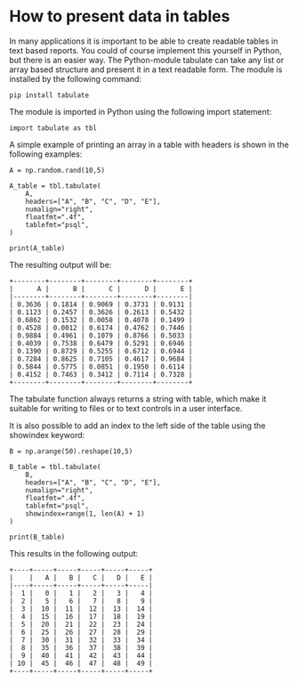 # How to present data in tables

In many applications it is important to be able to create readable tables in text based reports. You could of course implement this yourself in Python, but there is an easier way. The Python-module tabulate can take any list or array based structure and present it in a text readable form. The module is installed by the following command:

    pip install tabulate

The module is imported in Python using the following import statement:

    import tabulate as tbl

A simple example of printing an array in a table with headers is shown in the following examples:

    A = np.random.rand(10,5)

    A_table = tbl.tabulate(
        A,
        headers=["A", "B", "C", "D", "E"],
        numalign="right",
        floatfmt=".4f",
        tablefmt="psql",
    )

    print(A_table)

The resulting output will be:

    +--------+--------+--------+--------+--------+
    |      A |      B |      C |      D |      E |
    |--------+--------+--------+--------+--------|
    | 0.3636 | 0.1814 | 0.9069 | 0.3731 | 0.9131 |
    | 0.1123 | 0.2457 | 0.3626 | 0.2613 | 0.5432 |
    | 0.6862 | 0.1532 | 0.0058 | 0.4078 | 0.1499 |
    | 0.4528 | 0.0012 | 0.6174 | 0.4762 | 0.7446 |
    | 0.9884 | 0.4961 | 0.1079 | 0.8766 | 0.5033 |
    | 0.4039 | 0.7538 | 0.6479 | 0.5291 | 0.6946 |
    | 0.1390 | 0.8729 | 0.5255 | 0.6712 | 0.6944 |
    | 0.7284 | 0.8625 | 0.7105 | 0.4617 | 0.9684 |
    | 0.5844 | 0.5775 | 0.0851 | 0.1950 | 0.6114 |
    | 0.4152 | 0.7463 | 0.3412 | 0.7114 | 0.7328 |
    +--------+--------+--------+--------+--------+

The tabulate function always returns a string with table, which make it suitable for writing to files or to text controls in a user interface. 

It is also possible to add an index to the left side of the table using the showindex keyword:

    B = np.arange(50).reshape(10,5)

    B_table = tbl.tabulate(
        B,
        headers=["A", "B", "C", "D", "E"],
        numalign="right",
        floatfmt=".4f",
        tablefmt="psql",
        showindex=range(1, len(A) + 1)
    )

    print(B_table)

This results in the following output:

    +----+-----+-----+-----+-----+-----+
    |    |   A |   B |   C |   D |   E |
    |----+-----+-----+-----+-----+-----|
    |  1 |   0 |   1 |   2 |   3 |   4 |
    |  2 |   5 |   6 |   7 |   8 |   9 |
    |  3 |  10 |  11 |  12 |  13 |  14 |
    |  4 |  15 |  16 |  17 |  18 |  19 |
    |  5 |  20 |  21 |  22 |  23 |  24 |
    |  6 |  25 |  26 |  27 |  28 |  29 |
    |  7 |  30 |  31 |  32 |  33 |  34 |
    |  8 |  35 |  36 |  37 |  38 |  39 |
    |  9 |  40 |  41 |  42 |  43 |  44 |
    | 10 |  45 |  46 |  47 |  48 |  49 |
    +----+-----+-----+-----+-----+-----+